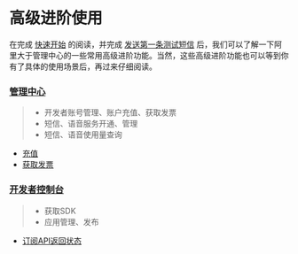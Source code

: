 # 高级进阶使用

在完成 [快速开始](../start/index.md) 的阅读，并完成 [发送第一条测试短信](../start/test-sms.md) 后，我们可以了解一下阿里大于管理中心的一些常用高级进阶功能。当然，这些高级进阶功能也可以等到你有了具体的使用场景后，再过来仔细阅读。

### [管理中心](manage-center.md)

> - 开发者账号管理、账户充值、获取发票
> - 短信、语音服务开通、管理
> - 短信、语音使用量查询

- [充值](senior/charge.md)
- [获取发票](senior/invoice.md)

### [开发者控制台](dev-console.md)
> - 获取SDK
> - 应用管理、发布

- [订阅API返回状态](senior/subscribe-interface-status.md)
